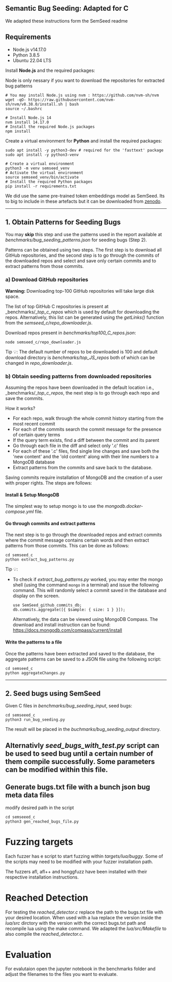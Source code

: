 Semantic Bug Seeding: Adapted for C
---

We adapted these instructions form the SemSeed readme

  
## Requirements

- Node.js v14.17.0
- Python 3.8.5
- Ubuntu 22.04 LTS

Install **Node.js** and the required packages:

Node is only nessary if you want to download the repositories for extracted bug patterns

````shell
# You may install Node.js using nvm : https://github.com/nvm-sh/nvm
wget -qO- https://raw.githubusercontent.com/nvm-sh/nvm/v0.38.0/install.sh | bash
source ~/.bashrc

# Install Node.js 14
nvm install 14.17.0
# Install the required Node.js packages
npm install
````

Create a virtual environment for **Python** and install the required packages:

````shell
sudo apt install -y python3-dev # required for the 'fasttext' package
sudo apt install -y python3-venv

# Create a virtual environment
python3 -m venv semseed_venv
# Activate the virtual environment
source semseed_venv/bin/activate
# Install the required Python packages
pip install -r requirements.txt
````

We did use the same pre-trained token embeddings model as SemSeed. Its to big to include in these artefacts but it can be downloaded from [zenodo](https://zenodo.org/record/4901843).

---

## 1. Obtain Patterns for Seeding Bugs

You may **skip** this step and use the patterns used in the report available at
_benchmarks/bug_seeding_patterns.json_ for seeding bugs (Step 2).

Patterns can be obtained using two steps. The first step is to download all GitHub repositories, and the second step is to go through the commits of the downloaded repos and select and save only certain commits and to extract patterns from those commits.


### a) Download GitHub repositories

**Warning:** Downloading top-100 GitHub repositories will take large disk space.

The list of top GitHub C repositories is present at _benchmarks/__top_c_repos_ which is used by
default for downloading the repos. Alternatively, this list can be generated using the _getLinks()_ function from the
_semseed_c/repo_downloader.js_.

Download repos present in _benchmarks/top100_C_repos.json_:

````shell
node semseed_c/repo_downloader.js
````

Tip 💡:
The default number of repos to be downloaded is 100 and default download directory is _benchmarks/top_JS_repos_ both of
which can be changed in _repo_downloader.js_.

### b) Obtain seeding patterns from downloaded repositories

Assuming the repos have been downloaded in the default location i.e., _benchmarks/__top_c_repos_, the next step is to go
through each repo and save the commits.

How it works?

- For each repo, walk through the whole commit history starting from the most recent commit
- For each of the commits search the commit message for the presence of certain query terms
- If the query term exists, find a diff between the commit and its parent
- Go through each file in the diff and select only '.c' files
- For each of these '.c' files, find single line changes and save both the 'new content' and the 'old content' along
  with their line numbers to a MongoDB database
- Extract patterns from the commits and save back to the database.

Saving commits require installation of MongoDB and the creation of a user with proper rights. The steps are follows:

#### Install & Setup MongoDB

The simplest way to setup mongo is to use the _mongodb.docker-compose.yml_ file.

#### Go through commits and extract patterns

The next step is to go through the downloaded repos and extract commits where the commit message contains certain words
and then extract patterns from those commits. This can be done as follows:

```shell
cd semseed_c
python extract_bug_patterns.py
```

Tip 💡:

- To check if _extract_bug_patterns.py_ worked, you may enter the mongo shell (using the command ``mongo`` in a terminal) and issue the
  following command. This will randomly select a commit saved in the database and display on the screen.

  ```shell
  use SemSeed_github_commits_db;
  db.commits.aggregate([{ $sample: { size: 1 } }]);
  ```

  Alternatively, the data can be viewed using MongoDB Compass. The download and install instruction can be found:
  https://docs.mongodb.com/compass/current/install

#### Write the patterns to a file

Once the patterns have been extracted and saved to the database, the aggregate patterns can be saved to a JSON file
using the following script:

````shell
cd semseed_c
python aggregateChanges.py
````

---

## 2. Seed bugs using SemSeed

Given C files in _benchmarks/bug_seeding_input_, seed bugs:

````shell
cd semseeed_c
python3 run_bug_seeding.py
````

The result will be placed in the _buchmarks/bug_seeding_output_ directory.

Alternativly _seed_bugs_with_test.py_ script can be used to seed bug until a certain number of them compile successfully. Some parameters can be modified within this file.
---


## Generate bugs.txt file with a bunch json bug meta data files

modify desired path in the script

````shell
cd semseeed_c
python3 gen_reached_bugs_file.py
````


# Fuzzing targets

Each fuzzer has e script to start fuzzing within _targets/lua/buggy_. Some of the scripts may need to be modified with your fuzzer installation path.

The fuzzers afl, afl++ and honggfuzz have been installed with their respective installation instructions. 

# Reached Detection

For testing the _reached_detector.c_ replace the path to the bugs.txt file with your desired location. When used with a lua replace the version inside the _lua/src_ dirctory with the version with the correct bugs.txt path and recompile lua using the make command. We adapted the _lua/src/Makefile_ to also compile the _reached_detector.c_.

# Evaluation

For evalutaion open the jupyter notebook in the benchmarks folder and adjust the filenames to the files you want to evaluate.
